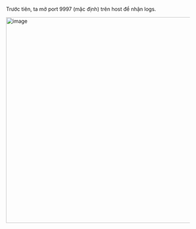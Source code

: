 Trước tiên, ta mở port 9997 (mặc định) trên host để nhận logs. 

<img width="1919" height="562" alt="image" src="https://github.com/user-attachments/assets/55a75b21-123f-4ca7-a758-8567e05fcfd2" />
